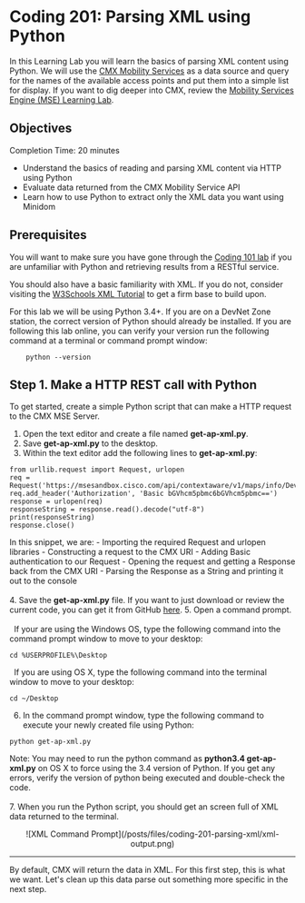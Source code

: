 
# Coding 201: Parsing XML using Python #

In this Learning Lab you will learn the basics of parsing XML content using Python.  We will use the [CMX Mobility Services](https://developer.cisco.com/site/cmx-mobility-services/ "CMX Mobility Services") as a data source and query for the names of the available access points and put them into a simple list for display.  If you want to dig deeper into CMX, review the [Mobility Services Engine (MSE) Learning Lab](lab/cmx/step/1).


## Objectives ##

Completion Time: 20 minutes

* Understand the basics of reading and parsing XML content via HTTP using Python
* Evaluate data returned from the CMX Mobility Service API
* Learn how to use Python to extract only the XML data you want using Minidom


## Prerequisites

You will want to make sure you have gone through the [Coding 101 lab](lab/coding-101-rest-basics-ga/step/1 "Coding 101 Lab") if you are unfamiliar with Python and retrieving results from a RESTful service.

You should also have a basic familiarity with XML.  If you do not, consider visiting the [W3Schools XML Tutorial](http://www.w3schools.com/xml "W3Schools XML Tutorial") to get a firm base to build upon.

For this lab we will be using Python 3.4+.  If you are on a DevNet Zone station, the correct version of Python should already be installed.  If you are following this lab online, you can verify your version run the following command at a terminal or command prompt window:
```
    python --version
```

## Step 1. Make a HTTP REST call with Python

To get started, create a simple Python script that can make a HTTP request to the CMX MSE Server.

1. Open the text editor and create a file named **get-ap-xml.py**.
2. Save **get-ap-xml.py** to the desktop.
3. Within the text editor add the following lines to **get-ap-xml.py**:
```
from urllib.request import Request, urlopen
req = Request('https://msesandbox.cisco.com/api/contextaware/v1/maps/info/DevNetCampus/DevNetBuilding/DevNetZone')
req.add_header('Authorization', 'Basic bGVhcm5pbmc6bGVhcm5pbmc==')
response = urlopen(req)
responseString = response.read().decode("utf-8")
print(responseString)
response.close()
```
In this snippet, we are:
	-  Importing the required Request and urlopen libraries
	-  Constructing a request to the CMX URI
	-  Adding Basic authentication to our Request
	-  Opening the request and getting a Response back from the CMX URI
	-  Parsing the Response as a String and printing it out to the console
<br/>
<br/>
4. Save the **get-ap-xml.py** file.  If you want to just download or review the current code, you can get it from GitHub <a href="https://github.com/CiscoDevNet/coding-skills-sample-code/blob/master/coding201-parsing-xml/get-ap-xml-1.py" target="_blank">here</a>.
5. Open a command prompt.<br/><br/>
&nbsp;&nbsp;If your are using the Windows OS, type the following command into the command prompt window to move to your desktop:
```
cd %USERPROFILE%\Desktop
```
&nbsp;&nbsp;If you are using OS X, type the following command into the terminal window to move to your desktop:
```
cd ~/Desktop
```
6. In the command prompt window, type the following command to execute your newly created file using Python:
```
python get-ap-xml.py
```
Note: You may need to run the python command as **python3.4 get-ap-xml.py** on OS X to force using the 3.4 version of Python.  If you get any errors, verify the version of python being executed and double-check the code.
<br/>
<br/>
7. When you run the Python script, you should get an screen full of XML data returned to the terminal.


<div style="text-align:center" markdown="1">
![XML Command Prompt](/posts/files/coding-201-parsing-xml/xml-output.png)
</div>

----------

By default, CMX will return the data in XML.  For this first step, this is what we want.  Let's clean up this data parse out something more specific in the next step.
